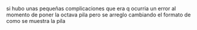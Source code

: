 si hubo unas pequeñas complicaciones que era q ocurria un error al momento de poner la octava pila pero se arreglo cambiando el formato de como se muestra la pila
